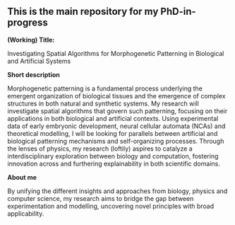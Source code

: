 ## This is the main repository for my PhD-in-progress

**(Working) Title:**

Investigating Spatial Algorithms for Morphogenetic Patterning in Biological and Artificial Systems

**Short description**

Morphogenetic patterning is a fundamental process underlying the emergent organization of biological tissues and the emergence of complex structures in both natural and synthetic systems. My research will investigate spatial algorithms that govern such patterning, focusing on their applications in both biological and artificial contexts. Using experimental data of early embryonic development, neural cellular automata (NCAs) and theoretical modelling, I will be looking for parallels between artificial and biological patterning mechanisms and self-organizing processes. Through the lenses of physics, my research (loftily) aspires to catalyze a interdisciplinary exploration between biology and computation, fostering innovation across and furthering explainability in both scientific domains.

**About me**

By unifying the different insights and approaches from biology, physics and computer science, my research aims to bridge the gap between experimentation and modelling, uncovering novel principles with broad applicability.
